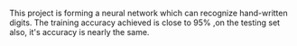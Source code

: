 This project is forming a neural network which can recognize hand-written digits. The training accuracy achieved is close to 95% ,on the testing set also, it's accuracy is nearly the same. 